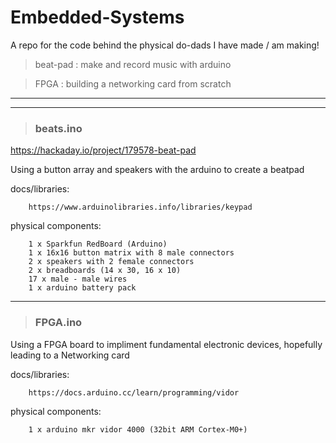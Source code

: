 # Embedded-Systems

A repo for the code behind the physical do-dads I have made / am making!

> beat-pad : make and record music with arduino

> FPGA : building a networking card from scratch

----------
----------

> ### beats.ino

https://hackaday.io/project/179578-beat-pad

Using a button array and speakers with the arduino to create a beatpad

docs/libraries:

        https://www.arduinolibraries.info/libraries/keypad
        
physical components:
        
        1 x Sparkfun RedBoard (Arduino) 
        1 x 16x16 button matrix with 8 male connectors
        2 x speakers with 2 female connectors
        2 x breadboards (14 x 30, 16 x 10)
        17 x male - male wires
        1 x arduino battery pack
        
----------

> ### FPGA.ino

Using a FPGA board to impliment fundamental electronic devices, hopefully leading to a Networking card

docs/libraries:

        https://docs.arduino.cc/learn/programming/vidor

physical components:

        1 x arduino mkr vidor 4000 (32bit ARM Cortex-M0+)
